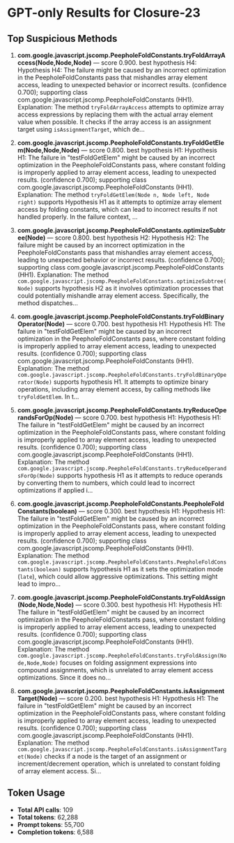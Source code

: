 # GPT-only Results for Closure-23

## Top Suspicious Methods

1. **com.google.javascript.jscomp.PeepholeFoldConstants.tryFoldArrayAccess(Node,Node,Node)** — score 0.900. best hypothesis H4: Hypothesis H4: The failure might be caused by an incorrect optimization in the PeepholeFoldConstants pass that mishandles array element access, leading to unexpected behavior or incorrect results. (confidence 0.700); supporting class com.google.javascript.jscomp.PeepholeFoldConstants (HH1).
    Explanation: The method `tryFoldArrayAccess` attempts to optimize array access expressions by replacing them with the actual array element value when possible. It checks if the array access is an assignment target using `isAssignmentTarget`, which de...

2. **com.google.javascript.jscomp.PeepholeFoldConstants.tryFoldGetElem(Node,Node,Node)** — score 0.800. best hypothesis H1: Hypothesis H1: The failure in "testFoldGetElem" might be caused by an incorrect optimization in the PeepholeFoldConstants pass, where constant folding is improperly applied to array element access, leading to unexpected results. (confidence 0.700); supporting class com.google.javascript.jscomp.PeepholeFoldConstants (HH1).
    Explanation: The method `tryFoldGetElem(Node n, Node left, Node right)` supports Hypothesis H1 as it attempts to optimize array element access by folding constants, which can lead to incorrect results if not handled properly. In the failure context, ...

3. **com.google.javascript.jscomp.PeepholeFoldConstants.optimizeSubtree(Node)** — score 0.800. best hypothesis H2: Hypothesis H2: The failure might be caused by an incorrect optimization in the PeepholeFoldConstants pass that mishandles array element access, leading to unexpected behavior or incorrect results. (confidence 0.700); supporting class com.google.javascript.jscomp.PeepholeFoldConstants (HH1).
    Explanation: The method `com.google.javascript.jscomp.PeepholeFoldConstants.optimizeSubtree(Node)` supports hypothesis H2 as it involves optimization processes that could potentially mishandle array element access. Specifically, the method dispatches...

4. **com.google.javascript.jscomp.PeepholeFoldConstants.tryFoldBinaryOperator(Node)** — score 0.700. best hypothesis H1: Hypothesis H1: The failure in "testFoldGetElem" might be caused by an incorrect optimization in the PeepholeFoldConstants pass, where constant folding is improperly applied to array element access, leading to unexpected results. (confidence 0.700); supporting class com.google.javascript.jscomp.PeepholeFoldConstants (HH1).
    Explanation: The method `com.google.javascript.jscomp.PeepholeFoldConstants.tryFoldBinaryOperator(Node)` supports hypothesis H1. It attempts to optimize binary operations, including array element access, by calling methods like `tryFoldGetElem`. In t...

5. **com.google.javascript.jscomp.PeepholeFoldConstants.tryReduceOperandsForOp(Node)** — score 0.700. best hypothesis H1: Hypothesis H1: The failure in "testFoldGetElem" might be caused by an incorrect optimization in the PeepholeFoldConstants pass, where constant folding is improperly applied to array element access, leading to unexpected results. (confidence 0.700); supporting class com.google.javascript.jscomp.PeepholeFoldConstants (HH1).
    Explanation: The method `com.google.javascript.jscomp.PeepholeFoldConstants.tryReduceOperandsForOp(Node)` supports hypothesis H1 as it attempts to reduce operands by converting them to numbers, which could lead to incorrect optimizations if applied i...

6. **com.google.javascript.jscomp.PeepholeFoldConstants.PeepholeFoldConstants(boolean)** — score 0.300. best hypothesis H1: Hypothesis H1: The failure in "testFoldGetElem" might be caused by an incorrect optimization in the PeepholeFoldConstants pass, where constant folding is improperly applied to array element access, leading to unexpected results. (confidence 0.700); supporting class com.google.javascript.jscomp.PeepholeFoldConstants (HH1).
    Explanation: The method `com.google.javascript.jscomp.PeepholeFoldConstants.PeepholeFoldConstants(boolean)` supports hypothesis H1 as it sets the optimization mode (`late`), which could allow aggressive optimizations. This setting might lead to impro...

7. **com.google.javascript.jscomp.PeepholeFoldConstants.tryFoldAssign(Node,Node,Node)** — score 0.300. best hypothesis H1: Hypothesis H1: The failure in "testFoldGetElem" might be caused by an incorrect optimization in the PeepholeFoldConstants pass, where constant folding is improperly applied to array element access, leading to unexpected results. (confidence 0.700); supporting class com.google.javascript.jscomp.PeepholeFoldConstants (HH1).
    Explanation: The method `com.google.javascript.jscomp.PeepholeFoldConstants.tryFoldAssign(Node,Node,Node)` focuses on folding assignment expressions into compound assignments, which is unrelated to array element access optimizations. Since it does no...

8. **com.google.javascript.jscomp.PeepholeFoldConstants.isAssignmentTarget(Node)** — score 0.200. best hypothesis H1: Hypothesis H1: The failure in "testFoldGetElem" might be caused by an incorrect optimization in the PeepholeFoldConstants pass, where constant folding is improperly applied to array element access, leading to unexpected results. (confidence 0.700); supporting class com.google.javascript.jscomp.PeepholeFoldConstants (HH1).
    Explanation: The method `com.google.javascript.jscomp.PeepholeFoldConstants.isAssignmentTarget(Node)` checks if a node is the target of an assignment or increment/decrement operation, which is unrelated to constant folding of array element access. Si...


## Token Usage

- **Total API calls**: 109
- **Total tokens**: 62,288
- **Prompt tokens**: 55,700
- **Completion tokens**: 6,588
